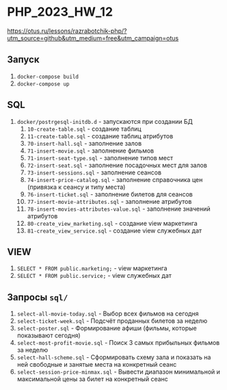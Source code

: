 # PHP_2023_HW_12

https://otus.ru/lessons/razrabotchik-php/?utm_source=github&utm_medium=free&utm_campaign=otus

## Запуск
1. `docker-compose build`
1. `docker-compose up`

## SQL
1. `docker/postrgesql-initdb.d` - запускаются при создании БД
   1. `10-create-table.sql` - создание таблиц
   1. `11-create-table.sql` - создание таблиц атрибутов
   1. `70-insert-hall.sql` - заполнение залов
   1. `71-insert-movie.sql` - заполнение фильмов
   1. `71-insert-seat-type.sql` - заполнение типов мест
   1. `72-insert-seat.sql` - заполнение посадочных мест для залов
   1. `73-insert-sessions.sql` - заполнение сеансов
   1. `74-insert-price-catalog.sql` - заполнение справочника цен (привязка к сеансу и типу места)
   1. `76-insert-ticket.sql` - заполнение билетов для сеансов
   1. `77-insert-movie-attributes.sql` - заполнение атрибутов 
   1. `78-insert-movies-attributes-value.sql` - заполнение значений атрибутов
   1. `80-create_view_marketing.sql` - создание view маркетинга
   1. `81-create_view_service.sql` - создание view служебных дат

## VIEW
1. `SELECT * FROM public.marketing;` - view маркетинга
1. `SELECT * FROM public.service;` - view служебных дат

## Запросы `sql/`
1. `select-all-movie-today.sql` - Выбор всех фильмов на сегодня
1. `select-ticket-week.sql` - Подсчёт проданных билетов за неделю
1. `select-poster.sql` - Формирование афиши (фильмы, которые показывают сегодня)
1. `select-most-profit-movie.sql` - Поиск 3 самых прибыльных фильмов за неделю
1. `select-hall-scheme.sql` - Сформировать схему зала и показать на ней свободные и занятые места на конкретный сеанс
1. `select-session-price-minmax.sql` - Вывести диапазон минимальной и максимальной цены за билет на конкретный сеанс

